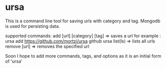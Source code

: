 # ursa

This is a command line tool for saving urls with category and tag.
Mongodb is used for persisting data.

supported commands:
  add [url] [category] [tag] => saves a url
         for example : ursa add https://github.com/mortzi/ursa github ursa
  list(ls) => lists all urls
  remove [url] => removes the specified url
  
 Soon I hope to add more commands, tags, and options as it is an initial form of 'ursa'
